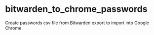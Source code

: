 # bitwarden_to_chrome_passwords
Create passwords csv file from Bitwarden export to import into Google Chrome
